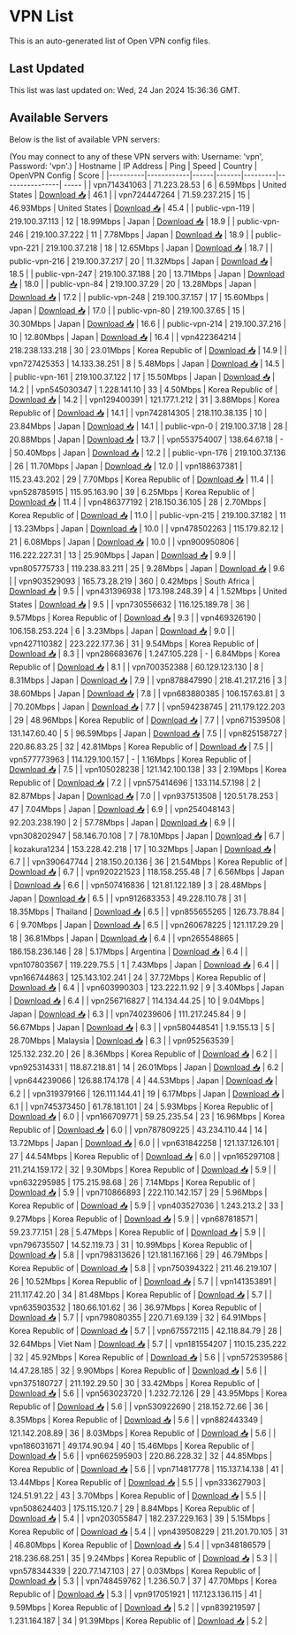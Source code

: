 # VPN List

This is an auto-generated list of Open VPN config files.

## Last Updated

This list was last updated on: Wed, 24 Jan 2024 15:36:36 GMT.

## Available Servers

Below is the list of available VPN servers:

(You may connect to any of these VPN servers with: Username: 'vpn', Password: 'vpn'.)
| Hostname | IP Address | Ping | Speed | Country | OpenVPN Config | Score |
|----------|------------|------|-------|---------|----------------| ----- |
| vpn714341063 | 71.223.28.53 | 6 | 6.59Mbps | United States | [Download 📥](./configs/server_0_US.ovpn) | 46.1 |
| vpn724447264 | 71.59.237.215 | 15 | 46.93Mbps | United States | [Download 📥](./configs/server_1_US.ovpn) | 45.4 |
| public-vpn-119 | 219.100.37.113 | 12 | 18.99Mbps | Japan | [Download 📥](./configs/server_2_JP.ovpn) | 18.9 |
| public-vpn-246 | 219.100.37.222 | 11 | 7.78Mbps | Japan | [Download 📥](./configs/server_3_JP.ovpn) | 18.9 |
| public-vpn-221 | 219.100.37.218 | 18 | 12.65Mbps | Japan | [Download 📥](./configs/server_4_JP.ovpn) | 18.7 |
| public-vpn-216 | 219.100.37.217 | 20 | 11.32Mbps | Japan | [Download 📥](./configs/server_5_JP.ovpn) | 18.5 |
| public-vpn-247 | 219.100.37.188 | 20 | 13.71Mbps | Japan | [Download 📥](./configs/server_6_JP.ovpn) | 18.0 |
| public-vpn-84 | 219.100.37.29 | 20 | 13.28Mbps | Japan | [Download 📥](./configs/server_7_JP.ovpn) | 17.2 |
| public-vpn-248 | 219.100.37.157 | 17 | 15.60Mbps | Japan | [Download 📥](./configs/server_8_JP.ovpn) | 17.0 |
| public-vpn-80 | 219.100.37.65 | 15 | 30.30Mbps | Japan | [Download 📥](./configs/server_9_JP.ovpn) | 16.6 |
| public-vpn-214 | 219.100.37.216 | 10 | 12.80Mbps | Japan | [Download 📥](./configs/server_10_JP.ovpn) | 16.4 |
| vpn422364214 | 218.238.133.218 | 30 | 23.01Mbps | Korea Republic of | [Download 📥](./configs/server_11_KR.ovpn) | 14.9 |
| vpn727425353 | 14.133.38.251 | 8 | 5.48Mbps | Japan | [Download 📥](./configs/server_12_JP.ovpn) | 14.5 |
| public-vpn-161 | 219.100.37.122 | 17 | 15.50Mbps | Japan | [Download 📥](./configs/server_13_JP.ovpn) | 14.2 |
| vpn545030347 | 1.228.141.10 | 33 | 4.50Mbps | Korea Republic of | [Download 📥](./configs/server_14_KR.ovpn) | 14.2 |
| vpn129400391 | 121.177.1.212 | 31 | 3.88Mbps | Korea Republic of | [Download 📥](./configs/server_15_KR.ovpn) | 14.1 |
| vpn742814305 | 218.110.38.135 | 10 | 23.84Mbps | Japan | [Download 📥](./configs/server_16_JP.ovpn) | 14.1 |
| public-vpn-0 | 219.100.37.18 | 28 | 20.88Mbps | Japan | [Download 📥](./configs/server_17_JP.ovpn) | 13.7 |
| vpn553754007 | 138.64.67.18 | - | 50.40Mbps | Japan | [Download 📥](./configs/server_18_JP.ovpn) | 12.2 |
| public-vpn-176 | 219.100.37.136 | 26 | 11.70Mbps | Japan | [Download 📥](./configs/server_19_JP.ovpn) | 12.0 |
| vpn188637381 | 115.23.43.202 | 29 | 7.70Mbps | Korea Republic of | [Download 📥](./configs/server_20_KR.ovpn) | 11.4 |
| vpn528785915 | 115.95.163.90 | 39 | 6.25Mbps | Korea Republic of | [Download 📥](./configs/server_21_KR.ovpn) | 11.4 |
| vpn486377192 | 218.150.36.105 | 28 | 2.70Mbps | Korea Republic of | [Download 📥](./configs/server_22_KR.ovpn) | 11.0 |
| public-vpn-215 | 219.100.37.182 | 11 | 13.23Mbps | Japan | [Download 📥](./configs/server_23_JP.ovpn) | 10.0 |
| vpn478502263 | 115.179.82.12 | 21 | 6.08Mbps | Japan | [Download 📥](./configs/server_24_JP.ovpn) | 10.0 |
| vpn900950806 | 116.222.227.31 | 13 | 25.90Mbps | Japan | [Download 📥](./configs/server_25_JP.ovpn) | 9.9 |
| vpn805775733 | 119.238.83.211 | 25 | 9.28Mbps | Japan | [Download 📥](./configs/server_26_JP.ovpn) | 9.6 |
| vpn903529093 | 165.73.28.219 | 360 | 0.42Mbps | South Africa | [Download 📥](./configs/server_27_ZA.ovpn) | 9.5 |
| vpn431396938 | 173.198.248.39 | 4 | 1.52Mbps | United States | [Download 📥](./configs/server_28_US.ovpn) | 9.5 |
| vpn730556632 | 116.125.189.78 | 36 | 9.57Mbps | Korea Republic of | [Download 📥](./configs/server_29_KR.ovpn) | 9.3 |
| vpn469326190 | 106.158.253.224 | 6 | 3.23Mbps | Japan | [Download 📥](./configs/server_30_JP.ovpn) | 9.0 |
| vpn427110382 | 223.222.177.36 | 31 | 9.54Mbps | Korea Republic of | [Download 📥](./configs/server_31_KR.ovpn) | 8.3 |
| vpn286683676 | 1.247.105.228 | - | 6.84Mbps | Korea Republic of | [Download 📥](./configs/server_32_KR.ovpn) | 8.1 |
| vpn700352388 | 60.129.123.130 | 8 | 8.31Mbps | Japan | [Download 📥](./configs/server_33_JP.ovpn) | 7.9 |
| vpn878847990 | 218.41.217.216 | 3 | 38.60Mbps | Japan | [Download 📥](./configs/server_34_JP.ovpn) | 7.8 |
| vpn683880385 | 106.157.63.81 | 3 | 70.20Mbps | Japan | [Download 📥](./configs/server_35_JP.ovpn) | 7.7 |
| vpn594238745 | 211.179.122.203 | 29 | 48.96Mbps | Korea Republic of | [Download 📥](./configs/server_36_KR.ovpn) | 7.7 |
| vpn671539508 | 131.147.60.40 | 5 | 96.59Mbps | Japan | [Download 📥](./configs/server_37_JP.ovpn) | 7.5 |
| vpn825158727 | 220.86.83.25 | 32 | 42.81Mbps | Korea Republic of | [Download 📥](./configs/server_38_KR.ovpn) | 7.5 |
| vpn577773963 | 114.129.100.157 | - | 1.16Mbps | Korea Republic of | [Download 📥](./configs/server_39_KR.ovpn) | 7.5 |
| vpn105028238 | 121.142.100.138 | 33 | 2.19Mbps | Korea Republic of | [Download 📥](./configs/server_40_KR.ovpn) | 7.2 |
| vpn575414696 | 133.114.57.198 | 2 | 82.87Mbps | Japan | [Download 📥](./configs/server_41_JP.ovpn) | 7.0 |
| vpn937513508 | 120.51.78.253 | 47 | 7.04Mbps | Japan | [Download 📥](./configs/server_42_JP.ovpn) | 6.9 |
| vpn254048143 | 92.203.238.190 | 2 | 57.78Mbps | Japan | [Download 📥](./configs/server_43_JP.ovpn) | 6.9 |
| vpn308202947 | 58.146.70.108 | 7 | 78.10Mbps | Japan | [Download 📥](./configs/server_44_JP.ovpn) | 6.7 |
| kozakura1234 | 153.228.42.218 | 17 | 10.32Mbps | Japan | [Download 📥](./configs/server_45_JP.ovpn) | 6.7 |
| vpn390647744 | 218.150.20.136 | 36 | 21.54Mbps | Korea Republic of | [Download 📥](./configs/server_46_KR.ovpn) | 6.7 |
| vpn920221523 | 118.158.255.48 | 7 | 6.56Mbps | Japan | [Download 📥](./configs/server_47_JP.ovpn) | 6.6 |
| vpn507416836 | 121.81.122.189 | 3 | 28.48Mbps | Japan | [Download 📥](./configs/server_48_JP.ovpn) | 6.5 |
| vpn912683353 | 49.228.110.78 | 31 | 18.35Mbps | Thailand | [Download 📥](./configs/server_49_TH.ovpn) | 6.5 |
| vpn855655265 | 126.73.78.84 | 6 | 9.70Mbps | Japan | [Download 📥](./configs/server_50_JP.ovpn) | 6.5 |
| vpn260678225 | 121.117.29.29 | 18 | 36.81Mbps | Japan | [Download 📥](./configs/server_51_JP.ovpn) | 6.4 |
| vpn265548865 | 186.158.236.146 | 28 | 5.17Mbps | Argentina | [Download 📥](./configs/server_52_AR.ovpn) | 6.4 |
| vpn107803567 | 119.229.75.5 | 1 | 7.43Mbps | Japan | [Download 📥](./configs/server_53_JP.ovpn) | 6.4 |
| vpn166744863 | 125.143.102.241 | 24 | 37.72Mbps | Korea Republic of | [Download 📥](./configs/server_54_KR.ovpn) | 6.4 |
| vpn603990303 | 123.222.11.92 | 9 | 3.40Mbps | Japan | [Download 📥](./configs/server_55_JP.ovpn) | 6.4 |
| vpn256716827 | 114.134.44.25 | 10 | 9.04Mbps | Japan | [Download 📥](./configs/server_56_JP.ovpn) | 6.3 |
| vpn740239606 | 111.217.245.84 | 9 | 56.67Mbps | Japan | [Download 📥](./configs/server_57_JP.ovpn) | 6.3 |
| vpn580448541 | 1.9.155.13 | 5 | 28.70Mbps | Malaysia | [Download 📥](./configs/server_58_MY.ovpn) | 6.3 |
| vpn952563539 | 125.132.232.20 | 26 | 8.36Mbps | Korea Republic of | [Download 📥](./configs/server_59_KR.ovpn) | 6.2 |
| vpn925314331 | 118.87.218.81 | 14 | 26.01Mbps | Japan | [Download 📥](./configs/server_60_JP.ovpn) | 6.2 |
| vpn644239066 | 126.88.174.178 | 4 | 44.53Mbps | Japan | [Download 📥](./configs/server_61_JP.ovpn) | 6.2 |
| vpn319379166 | 126.111.144.41 | 19 | 6.17Mbps | Japan | [Download 📥](./configs/server_62_JP.ovpn) | 6.1 |
| vpn745373450 | 61.78.181.101 | 24 | 5.93Mbps | Korea Republic of | [Download 📥](./configs/server_63_KR.ovpn) | 6.0 |
| vpn166709771 | 59.25.235.54 | 23 | 16.96Mbps | Korea Republic of | [Download 📥](./configs/server_64_KR.ovpn) | 6.0 |
| vpn787809225 | 43.234.110.44 | 14 | 13.72Mbps | Japan | [Download 📥](./configs/server_65_JP.ovpn) | 6.0 |
| vpn631842258 | 121.137.126.101 | 27 | 44.54Mbps | Korea Republic of | [Download 📥](./configs/server_66_KR.ovpn) | 6.0 |
| vpn165297108 | 211.214.159.172 | 32 | 9.30Mbps | Korea Republic of | [Download 📥](./configs/server_67_KR.ovpn) | 5.9 |
| vpn632295985 | 175.215.98.68 | 26 | 7.14Mbps | Korea Republic of | [Download 📥](./configs/server_68_KR.ovpn) | 5.9 |
| vpn710866893 | 222.110.142.157 | 29 | 5.96Mbps | Korea Republic of | [Download 📥](./configs/server_69_KR.ovpn) | 5.9 |
| vpn403527036 | 1.243.213.2 | 33 | 9.27Mbps | Korea Republic of | [Download 📥](./configs/server_70_KR.ovpn) | 5.9 |
| vpn687818571 | 59.23.77.151 | 28 | 5.47Mbps | Korea Republic of | [Download 📥](./configs/server_71_KR.ovpn) | 5.9 |
| vpn796735507 | 14.52.119.73 | 31 | 10.99Mbps | Korea Republic of | [Download 📥](./configs/server_72_KR.ovpn) | 5.8 |
| vpn798313626 | 121.181.167.166 | 29 | 46.79Mbps | Korea Republic of | [Download 📥](./configs/server_73_KR.ovpn) | 5.8 |
| vpn750394322 | 211.46.219.107 | 26 | 10.52Mbps | Korea Republic of | [Download 📥](./configs/server_74_KR.ovpn) | 5.7 |
| vpn141353891 | 211.117.42.20 | 34 | 81.48Mbps | Korea Republic of | [Download 📥](./configs/server_75_KR.ovpn) | 5.7 |
| vpn635903532 | 180.66.101.62 | 36 | 36.97Mbps | Korea Republic of | [Download 📥](./configs/server_76_KR.ovpn) | 5.7 |
| vpn798080355 | 220.71.69.139 | 32 | 64.91Mbps | Korea Republic of | [Download 📥](./configs/server_77_KR.ovpn) | 5.7 |
| vpn675572115 | 42.118.84.79 | 28 | 32.64Mbps | Viet Nam | [Download 📥](./configs/server_78_VN.ovpn) | 5.7 |
| vpn181554207 | 110.15.235.222 | 32 | 45.92Mbps | Korea Republic of | [Download 📥](./configs/server_79_KR.ovpn) | 5.6 |
| vpn572539586 | 14.47.28.185 | 32 | 9.90Mbps | Korea Republic of | [Download 📥](./configs/server_80_KR.ovpn) | 5.6 |
| vpn375180727 | 211.192.29.50 | 30 | 33.42Mbps | Korea Republic of | [Download 📥](./configs/server_81_KR.ovpn) | 5.6 |
| vpn563023720 | 1.232.72.126 | 29 | 43.95Mbps | Korea Republic of | [Download 📥](./configs/server_82_KR.ovpn) | 5.6 |
| vpn530922690 | 218.152.72.66 | 36 | 8.35Mbps | Korea Republic of | [Download 📥](./configs/server_83_KR.ovpn) | 5.6 |
| vpn882443349 | 121.142.208.89 | 36 | 8.03Mbps | Korea Republic of | [Download 📥](./configs/server_84_KR.ovpn) | 5.6 |
| vpn186031671 | 49.174.90.94 | 40 | 15.46Mbps | Korea Republic of | [Download 📥](./configs/server_85_KR.ovpn) | 5.6 |
| vpn662595903 | 220.86.228.32 | 32 | 44.85Mbps | Korea Republic of | [Download 📥](./configs/server_86_KR.ovpn) | 5.6 |
| vpn714817778 | 115.137.14.138 | 41 | 13.44Mbps | Korea Republic of | [Download 📥](./configs/server_87_KR.ovpn) | 5.5 |
| vpn333627903 | 124.51.91.22 | 43 | 3.70Mbps | Korea Republic of | [Download 📥](./configs/server_88_KR.ovpn) | 5.5 |
| vpn508624403 | 175.115.120.7 | 29 | 8.84Mbps | Korea Republic of | [Download 📥](./configs/server_89_KR.ovpn) | 5.4 |
| vpn203055847 | 182.237.229.163 | 39 | 5.15Mbps | Korea Republic of | [Download 📥](./configs/server_90_KR.ovpn) | 5.4 |
| vpn439508229 | 211.201.70.105 | 31 | 46.80Mbps | Korea Republic of | [Download 📥](./configs/server_91_KR.ovpn) | 5.4 |
| vpn348186579 | 218.236.68.251 | 35 | 9.24Mbps | Korea Republic of | [Download 📥](./configs/server_92_KR.ovpn) | 5.3 |
| vpn578344339 | 220.77.147.103 | 27 | 0.03Mbps | Korea Republic of | [Download 📥](./configs/server_93_KR.ovpn) | 5.3 |
| vpn748459762 | 1.236.50.7 | 37 | 47.70Mbps | Korea Republic of | [Download 📥](./configs/server_94_KR.ovpn) | 5.3 |
| vpn917051921 | 117.123.136.115 | 41 | 9.59Mbps | Korea Republic of | [Download 📥](./configs/server_95_KR.ovpn) | 5.2 |
| vpn839219597 | 1.231.164.187 | 34 | 91.39Mbps | Korea Republic of | [Download 📥](./configs/server_96_KR.ovpn) | 5.2 |
